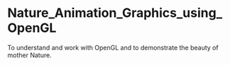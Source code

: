 # Nature_Animation_Graphics_using_OpenGL
To understand and work with OpenGL and to demonstrate the beauty of mother Nature.
